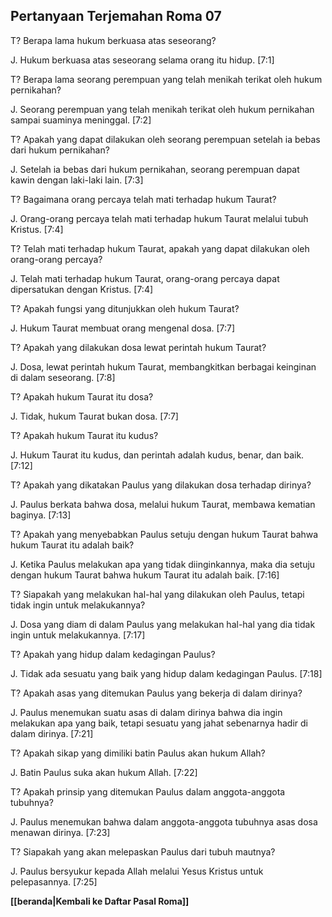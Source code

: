 ## Pertanyaan Terjemahan Roma 07 ##

T? Berapa lama hukum berkuasa atas seseorang?

J. Hukum berkuasa atas seseorang selama orang itu hidup. [7:1]

T? Berapa lama seorang perempuan yang telah menikah terikat oleh hukum pernikahan?

J. Seorang perempuan yang telah menikah terikat oleh hukum pernikahan sampai suaminya meninggal. [7:2]

T? Apakah yang dapat dilakukan oleh seorang perempuan setelah ia bebas dari hukum pernikahan?

J. Setelah ia bebas dari hukum pernikahan, seorang perempuan dapat kawin dengan laki-laki lain. [7:3]

T? Bagaimana orang percaya telah mati terhadap hukum Taurat?

J. Orang-orang percaya telah mati terhadap hukum Taurat melalui tubuh Kristus. [7:4]

T? Telah mati terhadap hukum Taurat, apakah yang dapat dilakukan oleh orang-orang percaya?

J. Telah mati terhadap hukum Taurat, orang-orang percaya dapat dipersatukan dengan Kristus. [7:4]

T? Apakah fungsi yang ditunjukkan oleh hukum Taurat?

J. Hukum Taurat membuat orang mengenal dosa. [7:7]

T? Apakah yang dilakukan dosa lewat perintah hukum Taurat?

J. Dosa, lewat perintah hukum Taurat, membangkitkan berbagai keinginan di dalam seseorang. [7:8]

T? Apakah hukum Taurat itu dosa?

J. Tidak, hukum Taurat bukan dosa. [7:7]

T? Apakah hukum Taurat itu kudus?

J. Hukum Taurat itu kudus, dan perintah adalah kudus, benar, dan baik. [7:12]

T? Apakah yang dikatakan Paulus yang dilakukan dosa terhadap dirinya?

J. Paulus berkata bahwa dosa, melalui hukum Taurat, membawa kematian baginya. [7:13]

T? Apakah yang menyebabkan Paulus setuju dengan hukum Taurat bahwa hukum Taurat itu adalah baik?

J. Ketika Paulus melakukan apa yang tidak diinginkannya, maka dia setuju dengan hukum Taurat bahwa hukum Taurat itu adalah baik. [7:16]

T? Siapakah yang melakukan hal-hal yang dilakukan oleh Paulus, tetapi tidak ingin untuk melakukannya?

J. Dosa yang diam di dalam Paulus yang melakukan hal-hal yang dia tidak ingin untuk melakukannya. [7:17]

T? Apakah yang hidup dalam kedagingan Paulus?

J. Tidak ada sesuatu yang baik yang hidup dalam kedagingan Paulus. [7:18]

T? Apakah asas yang ditemukan Paulus yang bekerja di dalam dirinya?

J. Paulus menemukan suatu asas di dalam dirinya bahwa dia ingin melakukan apa yang baik, tetapi sesuatu yang jahat sebenarnya hadir di dalam dirinya. [7:21]

T? Apakah sikap yang dimiliki batin Paulus akan hukum Allah?

J. Batin Paulus suka akan hukum Allah. [7:22]

T? Apakah prinsip yang ditemukan Paulus dalam anggota-anggota tubuhnya?

J. Paulus menemukan bahwa dalam anggota-anggota tubuhnya asas dosa menawan dirinya. [7:23]

T? Siapakah yang akan melepaskan Paulus dari tubuh mautnya?

J. Paulus bersyukur kepada Allah melalui Yesus Kristus untuk pelepasannya. [7:25]

__[[beranda|Kembali ke Daftar Pasal Roma]]__

